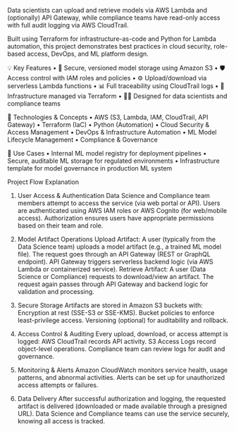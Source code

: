 Data scientists can upload and retrieve models via AWS Lambda and (optionally) API Gateway, while compliance teams have read-only access with full audit logging via AWS CloudTrail.

Built using Terraform for infrastructure-as-code and Python for Lambda automation, this project demonstrates best practices in cloud security, role-based access, DevOps, and ML platform design.

💡 Key Features
	•	🔐 Secure, versioned model storage using Amazon S3
	•	🛡️ Access control with IAM roles and policies
	•	⚙️ Upload/download via serverless Lambda functions
	•	📊 Full traceability using CloudTrail logs
	•	🔄 Infrastructure managed via Terraform
	•	🧑‍💻 Designed for data scientists and compliance teams

🚀 Technologies & Concepts
	•	AWS (S3, Lambda, IAM, CloudTrail, API Gateway)
	•	Terraform (IaC)
	•	Python (Automation)
	•	Cloud Security & Access Management
	•	DevOps & Infrastructure Automation
	•	ML Model Lifecycle Management
	•	Compliance & Governance

📌 Use Cases
	•	Internal ML model registry for deployment pipelines
	•	Secure, auditable ML storage for regulated environments
	•	Infrastructure template for model governance in production ML system

Project Flow Explanation

1. User Access & Authentication
Data Science and Compliance team members attempt to access the service (via web portal or API).
Users are authenticated using AWS IAM roles or AWS Cognito (for web/mobile access).
Authorization ensures users have appropriate permissions based on their team and role.

2. Model Artifact Operations
Upload Artifact:
A user (typically from the Data Science team) uploads a model artifact (e.g., a trained ML model file).
The request goes through an API Gateway (REST or GraphQL endpoint).
API Gateway triggers serverless backend logic (via AWS Lambda or containerized service).
Retrieve Artifact:
A user (Data Science or Compliance) requests to download/view an artifact.
The request again passes through API Gateway and backend logic for validation and processing.

4. Secure Storage
Artifacts are stored in Amazon S3 buckets with:
Encryption at rest (SSE-S3 or SSE-KMS).
Bucket policies to enforce least-privilege access.
Versioning (optional) for auditability and rollback.

5. Access Control & Auditing
Every upload, download, or access attempt is logged:
AWS CloudTrail records API activity.
S3 Access Logs record object-level operations.
Compliance team can review logs for audit and governance.

6. Monitoring & Alerts
Amazon CloudWatch monitors service health, usage patterns, and abnormal activities.
Alerts can be set up for unauthorized access attempts or failures.

7. Data Delivery
After successful authorization and logging, the requested artifact is delivered (downloaded or made available through a presigned URL).
Data Science and Compliance teams can use the service securely, knowing all access is tracked.

 
